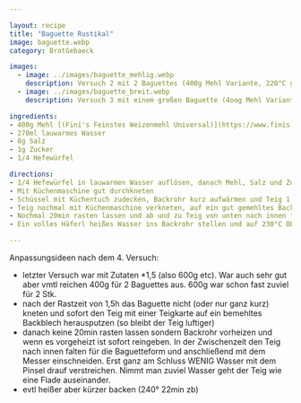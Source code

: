 ```yaml
---

layout: recipe
title: "Baguette Rustikal"
image: baguette.webp
category: BrotGebaeck

images:
  - image: ../images/baguette_mehlig.webp
    description: Versuch 2 mit 2 Baguettes (400g Mehl Variante, 220°C ganze Zeit, kein Wasser drauf vorm Backen); war hell und außen zu knusprig aber ganz gut
  - image: ../images/baguette_breit.webp
    description: Versuch 3 mit einem großen Baguette (4oog Mehl Variante, 230°C ganze Zeit); etwas flach und ähnlich wie Weißbrot aber gut

ingredients:
- 400g Mehl [(Fini's Feinstes Weizenmehl Universal)](https://www.finis-feinstes.at/de/sortiment/mehle/index.aspx?detail=66&hl=Fini%E2%80%99s%20Feinstes%20Weizenmehl%20universal)
- 270ml lauwarmes Wasser
- 8g Salz
- 1g Zucker
- 1/4 Hefewürfel

directions:
- 1/4 Hefewürfel in lauwarmen Wasser auflösen, danach Mehl, Salz und Zucker dazugeben
- Mit Küchenmaschine gut durchkneten
- Schüssel mit Küchentuch zudecken, Backrohr kurz aufwärmen und Teig 1,5h zugedeckt im Backrohr gehen lassen
- Teig nochmal mit Küchenmaschine verkneten, auf ein gut gemehltes Backpapier kippen, darauf etwas Mehl verteilen und langsam länglich ausziehen
- Nochmal 20min rasten lassen und ab und zu Teig von unten nach innen falten bzw Baguette zur Seite rollen (damit es rund und nicht wie eine Flade ist)
- Ein volles Häferl heißes Wasser ins Backrohr stellen und auf 230°C Ober/Unterhitze vorheizen. Wenn vorgeheizt, Baguette mit dem Messer einige Mal schräg einschneiden (ich vermute danach hab ich es mit Wasser bestrichen sonst wird es so wie im unteren Bild!) und 25min backen

---
```


Anpassungsideen nach dem 4. Versuch:
- letzter Versuch war mit Zutaten *1,5 (also 600g etc). War auch sehr gut aber vmtl reichen 400g für 2 Baguettes aus. 600g war schon fast zuviel für 2 Stk.
- nach der Rastzeit von 1,5h das Baguette nicht (oder nur ganz kurz) kneten und sofort den Teig mit einer Teigkarte auf ein bemehltes Backblech herausputzen (so bleibt der Teig luftiger)
- danach keine 20min rasten lassen sondern Backrohr vorheizen und wenn es vorgeheizt ist sofort reingeben. In der Zwischenzeit den Teig nach innen falten für die Baguetteform und anschließend mit dem Messer einschneiden. Erst ganz am Schluss WENIG Wasser mit dem Pinsel drauf verstreichen. Nimmt man zuviel Wasser geht der Teig wie eine Flade auseinander.
- evtl heißer aber kürzer backen (240° 22min zb)